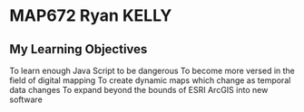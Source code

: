 # MAP672 Ryan KELLY
## My Learning Objectives
To learn enough Java Script to be dangerous
To become more versed in the field of digital mapping
To create dynamic maps which change as temporal data changes
To expand beyond the bounds of ESRI ArcGIS into new software